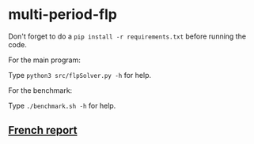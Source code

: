 # multi-period-flp

Don't forget to do a `pip install -r requirements.txt` before running the code.

For the main program:

Type `python3 src/flpSolver.py -h` for help.

For the benchmark:

Type `./benchmark.sh -h` for help.

## [French report](report.pdf)
